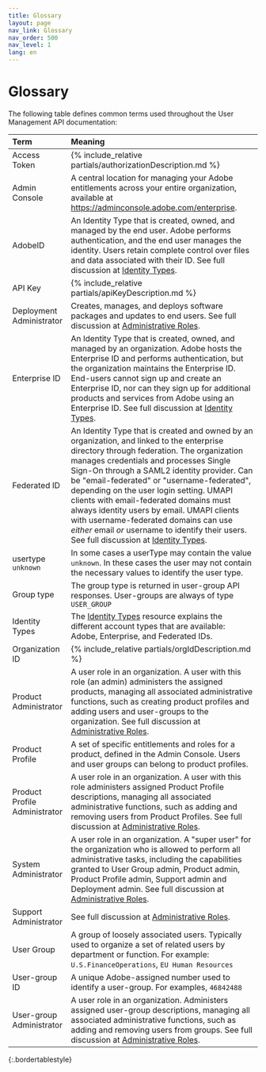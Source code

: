 ```yaml
---
title: Glossary
layout: page
nav_link: Glossary
nav_order: 500
nav_level: 1
lang: en
---
```


# Glossary

The following table defines common terms used throughout the User Management API documentation:

| Term | Meaning |
| :---- | :--------------- |
| Access Token | {% include_relative partials/authorizationDescription.md %} |
| <a name="adminconsole" class="api-ref-subtitle">Admin Console</a> | A central location for managing your Adobe entitlements across your entire organization, available at https://adminconsole.adobe.com/enterprise. |
| <a name="adobeId" class="api-ref-subtitle">AdobeID</a> | An Identity Type that is created, owned, and managed by the end user. Adobe performs authentication, and the end user manages the identity. Users retain complete control over files and data associated with their ID. See full discussion at [Identity Types](https://helpx.adobe.com/enterprise/help/identity.html). |
| API Key | {% include_relative partials/apiKeyDescription.md %} |
| <a name="deployment" class="api-ref-subtitle">Deployment Administrator</a> | Creates, manages, and deploys software packages and updates to end users. See full discussion at [Administrative Roles](https://helpx.adobe.com/enterprise/using/admin-roles.html#).|
| <a name="enterpriseId" class="api-ref-subtitle">Enterprise ID</a> | An Identity Type that is created, owned, and managed by an organization. Adobe hosts the Enterprise ID and performs authentication, but the organization maintains the Enterprise ID. End-users cannot sign up and create an Enterprise ID, nor can they sign up for additional products and services from Adobe using an Enterprise ID. See full discussion at [Identity Types](https://helpx.adobe.com/enterprise/help/identity.html). |
| <a name="federatedId" class="api-ref-subtitle">Federated ID</a> | An Identity Type that is created and owned by an organization, and linked to the enterprise directory through federation. The organization manages credentials and processes Single Sign-On through a SAML2 identity provider. Can be "email-federated" or "username-federated", depending on the user login setting. UMAPI clients with email-federated domains must always identity users by email. UMAPI clients with username-federated domains can use *either* email *or* username to identify their users. See full discussion at [Identity Types](https://helpx.adobe.com/enterprise/help/identity.html). |
| <a name="unknownUserType" class="api-ref-subtitle">usertype `unknown`</a> | In some cases a userType may contain the value `unknown`. In these cases the user may not contain the necessary values to identify the user type.|
| Group type | The group type is returned in user-group API responses. User-groups are always of type `USER_GROUP` |
| <a name="identity" class="api-ref-subtitle">Identity Types</a> | The [Identity Types](https://helpx.adobe.com/enterprise/help/identity.html) resource explains the different account types that are available: Adobe, Enterprise, and Federated IDs. |
| Organization ID | {% include_relative partials/orgIdDescription.md %} |
| <a name="productAdmin" class="api-ref-subtitle">Product Administrator</a> | A user role in an organization. A user with this role (an admin) administers the assigned products, managing all associated administrative functions, such as creating product profiles and adding users and user-groups to the organization. See full discussion at [Administrative Roles](https://helpx.adobe.com/enterprise/using/admin-roles.html#). |
| <a name="productProfile" class="api-ref-subtitle">Product Profile</a> | A set of specific entitlements and roles for a product, defined in the Admin Console. Users and user groups can belong to product profiles. |
| <a name="productProfileAdmin" class="api-ref-subtitle">Product Profile Administrator</a> | A user role in an organization. A user with this role administers assigned Product Profile descriptions, managing all associated administrative functions, such as adding and removing users from Product Profiles.  See full discussion at [Administrative Roles](https://helpx.adobe.com/enterprise/using/admin-roles.html#). |
| <a name="orgAdmin" class="api-ref-subtitle">System Administrator</a> | A user role in an organization. A "super user" for the organization who is allowed to perform all administrative tasks, including the capabilities granted to User Group admin, Product admin, Product Profile admin, Support admin and Deployment admin. See full discussion at [Administrative Roles](https://helpx.adobe.com/enterprise/using/admin-roles.html#). |
| <a name="supportAdmin" class="api-ref-subtitle">Support Administrator</a> |  See full discussion at [Administrative Roles](https://helpx.adobe.com/enterprise/using/admin-roles.html#). |
| <a name="usergroup" class="api-ref-subtitle">User Group</a> | A group of loosely associated users. Typically used to organize a set of related users by department or function. For example: `U.S.FinanceOperations`, `EU Human Resources` |
| User-group ID | A unique Adobe-assigned number used to identify a user-group. For examples, `46842488`|
| <a name="usergroupAdmin" class="api-ref-subtitle">User-group Administrator</a> | A user role in an organization. Administers assigned user-group descriptions, managing all associated administrative functions, such as adding and removing users from groups. See full discussion at [Administrative Roles](https://helpx.adobe.com/enterprise/using/admin-roles.html#). |
{:.bordertablestyle}
